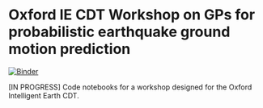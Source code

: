 # Oxford IE CDT Workshop on GPs for probabilistic earthquake ground motion prediction
[![Binder](https://mybinder.org/badge_logo.svg)](https://mybinder.org/v2/gh/sscivier/intelligent-earth-cdt-earthquakes-gp/HEAD?urlpath=tree)

[IN PROGRESS] Code notebooks for a workshop designed for the Oxford Intelligent Earth CDT.
